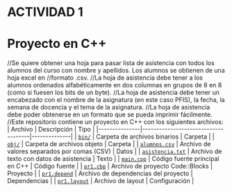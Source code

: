 # ACTIVIDAD 1

# Proyecto en C++
//Se quiere obtener una hoja para pasar lista de asistencia con todos los alumnos del curso con nombre y apellidos. Los alumnos se obtienen de una hoja excel en //formato .csv.
//La hoja de asistencia debe tener a los alumnos ordenados alfabéticamente en dos columnas en grupos de 8 en 8 (como si fuesen los bits de un byte).
//La hoja de asistencia debe tener un encabezado con el nombre de la asignatura (en este caso PFIS), la fecha, la semana de docencia y el tema de la asignatura.
//La hoja de asistencia debe poder obtenerse en un formato que se pueda imprimir fácilmente.
//Este repositorio contiene un proyecto en C++ con los siguientes archivos:
| Archivo         | Descripción                             | Tipo           |
|---------------|-------------------------------------|--------------|
| [`bin/`](bin/)       | Carpeta de archivos binarios        | Carpeta      |
| [`obj/`](obj/)       | Carpeta de archivos objeto          | Carpeta      |
| [`alumnos.csv`](alumnos.csv) | Archivo de valores separados por comas (CSV) | Datos        |
| [`asistencia.txt`](asistencia.txt) | Archivo de texto con datos de asistencia | Texto        |
| [`main.cpp`](main.cpp)   | Código fuente principal en C++      | Código fuente |
| [`pr1.cbp`](pr1.cbp)    | Archivo de proyecto Code::Blocks    | Proyecto     |
| [`pr1.depend`](pr1.depend) | Archivo de dependencias del proyecto | Dependencias |
| [`pr1.layout`](pr1.layout) | Archivo de layout                   | Configuración |


